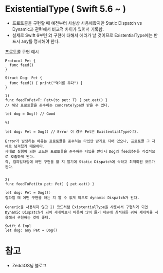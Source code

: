 # ExistentialType ( Swift 5.6 ~ ) 

  - 프로토콜을 구현할 때 예전부터 사실상 사용해왔지만 Static Dispatch vs Dynamic과 관련해서 비교적 차이가 있어서 기록함.
  - 실제로 Swift 6부턴 2) 구현에 대해서 에러가 날 것이므로 ExistentialType에는 반드시 any를 명시해야 한다.
 
  프로토콜 구현 예시
  
    Protocol Pet {
      func feed()
    }
    
    Struct Dog: Pet {
      func feed() { print("먹이를 주다") }
    }
    
    1) 
    func feedToPet<T: Pet>(to pet: T) { pet.eat() }
    // 해당 프로토콜을 준수하는 concreteType만 받을 수 있다.
    
    let dog = Dog() // Good
    
    vs
    
    let dog: Pet = Dog() // Error 이 경우 Pet은 ExistentialType이다.
    
    Error가 발생하는 이유는 프로토콜을 준수하는 타입만 받기로 되어 있으나, 프로토콜 그 자체로 넘겨졌기 때문이다.
    제대로 실행이 되는 코드는 프로토콜을 준수하는 타입을 받아서 Dog의 feed함수를 직접적으로 호출하게 된다.
    즉, 컴파일타임에 어떤 구현을 할 지 알기에 Static Dispatch에 속하고 최적화된 코드가 된다.
    
    
    2)
    func feedToPet(to pet: Pet) { pet.eat() }
    
    let dog: Pet = Dog(()
    컴파일 때 어떤 구현을 하는 지 알 수 없게 되므로 dynamic Dispatch가 된다.
    
    Generic을 사용하지 않고 2) 코드처럼 ExistentialType을 사용해서 구현하게 되면 
    Dynamic Dispatch가 되어 제네릭보다 비용이 많이 들기 때문에 최적화를 위해 제네릭을 사용해서 구현하는 것이 좋다.
    
    Swift 6 Impl
    let dog: any Pet = Dog()
    
# 참고 
  - ZeddiOS님 블로그
